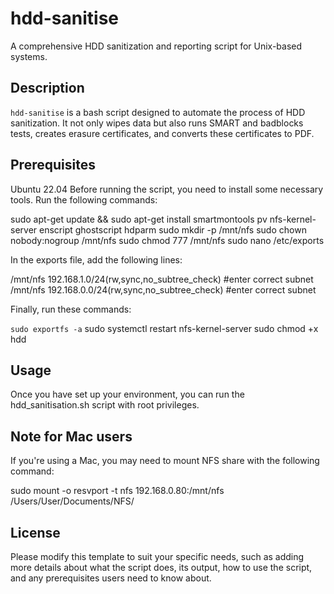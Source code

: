 # hdd-sanitise

A comprehensive HDD sanitization and reporting script for Unix-based systems.

## Description

`hdd-sanitise` is a bash script designed to automate the process of HDD sanitization. It not only wipes data but also runs SMART and badblocks tests, creates erasure certificates, and converts these certificates to PDF.

## Prerequisites

Ubuntu 22.04
Before running the script, you need to install some necessary tools. Run the following commands:

sudo apt-get update && sudo apt-get install smartmontools pv nfs-kernel-server enscript ghostscript hdparm
sudo mkdir -p /mnt/nfs
sudo chown nobody:nogroup /mnt/nfs
sudo chmod 777 /mnt/nfs
sudo nano /etc/exports

In the exports file, add the following lines:

/mnt/nfs 192.168.1.0/24(rw,sync,no_subtree_check) #enter correct subnet
/mnt/nfs 192.168.0.0/24(rw,sync,no_subtree_check) #enter correct subnet

Finally, run these commands:

```sudo exportfs -a```
sudo systemctl restart nfs-kernel-server
sudo chmod +x hdd

## Usage

Once you have set up your environment, you can run the hdd_sanitisation.sh script with root privileges.

## Note for Mac users

If you're using a Mac, you may need to mount NFS share with the following command:

sudo mount -o resvport -t nfs 192.168.0.80:/mnt/nfs /Users/User/Documents/NFS/

## License

Please modify this template to suit your specific needs, such as adding more details about what the script does, its output, how to use the script, and any prerequisites users need to know about.
